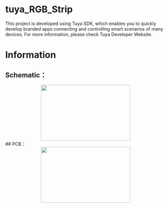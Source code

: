 # tuya_RGB_Strip
This project is developed using Tuya SDK, which enables you to quickly develop branded apps connecting and controlling smart scenarios of many devices.
For more information, please check Tuya Developer Website.
# Information
## Schematic：
<div  align="center">   
<img src="http://github.com/CN-Antonio/tuya_RGB_Strip/tree/main/pic/SCH.PNG" width = "280" height = "175" >
</div>
<!-- ![SCH](http://github.com/CN-Antonio/tuya_RGB_Strip/tree/main/pic/SCH.PNG "Schematic") -->
## PCB：
<div  align="center">   
<img src="http://github.com/CN-Antonio/tuya_RGB_Strip/tree/main/pic/PCB.PNG" width = "280" height = "175" >
</div>
<!-- ![PCB](http://github.com/CN-Antonio/tuya_RGB_Strip/tree/main/pic/PCB.PNG "PCB") -->